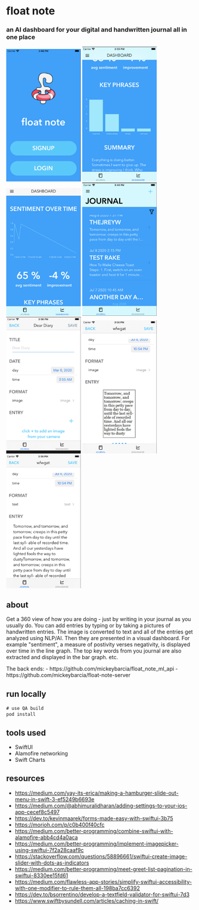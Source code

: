 #  float note
### an AI dashboard for your digital and handwritten journal all in one place
<img src="./Screenshots/login.png" width=200>
<img src="./Screenshots/dash1.png" width=200>
<img src="./Screenshots/dash2.png" width=200>
<img src="./Screenshots/journal.png" width=200>
<img src="./Screenshots/entry3.png" width=200>
<img src="./Screenshots/entry1.png" width=200>
<img src="./Screenshots/entry2.png" width=200>

## about 
<p> Get a 360 view of how you are doing - just by writing in your journal as you usually do. You can add entries by typing or by taking a pictures of handwritten entries. The image is converted to text and all of the entries get analyzed using NLP/AI. Then they are presented in a visual dashboard. For example "sentiment", a measure of postivity verses negativity, is displayed over time in the line graph. The top key words from you journal are also extracted and displayed in the bar graph. etc. </p>
The back ends: 
- https://github.com/mickeybarcia/float_note_ml_api
- https://github.com/mickeybarcia/float-note-server

## run locally
```
# use QA build
pod install
```
## tools used
- SwiftUI
- Alamofire networking
- Swift Charts 
## resources
- https://medium.com/yay-its-erica/making-a-hamburger-slide-out-menu-in-swift-3-ef5249b6693e
- https://medium.com/@abhimuralidharan/adding-settings-to-your-ios-app-cecef8c5497
- https://dev.to/kevinmaarek/forms-made-easy-with-swiftui-3b75
- https://morioh.com/p/c0b400f40cfc
- https://medium.com/better-programming/combine-swiftui-with-alamofire-abb4cd4a0aca
- https://medium.com/better-programming/implement-imagepicker-using-swiftui-7f2a28caaf9c
- https://stackoverflow.com/questions/58896661/swiftui-create-image-slider-with-dots-as-indicators
- https://medium.com/better-programming/meet-greet-list-pagination-in-swiftui-8330ee15fd61
- https://medium.com/flawless-app-stories/simplify-swiftui-accessibility-with-one-modifier-to-rule-them-all-198ba7cc6392
- https://dev.to/bsorrentino/develop-a-textfield-validator-for-swiftui-7d3
- https://www.swiftbysundell.com/articles/caching-in-swift/
